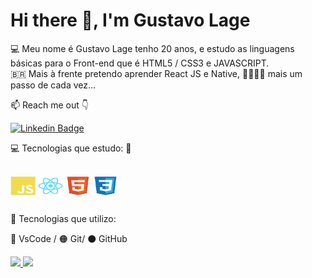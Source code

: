 # Hi there 👋, I'm Gustavo Lage

💻 Meu nome é Gustavo Lage tenho 20 anos,  e estudo as linguagens básicas para o Front-end que é HTML5 / CSS3 e JAVASCRIPT.  
🇧🇷 Mais à frente pretendo aprender React JS e Native, 🚀🚀🚀🚀 mais um passo de cada vez...


📫 Reach me out 👇

[![Linkedin Badge](https://img.shields.io/badge/-Gustavo%20Lage-0083ff?style=flat-square&logo=Linkedin&logoColor=white&link=https://www.linkedin.com/in/gustavo-lage-976b6220b/)](https://www.linkedin.com/in/gustavo-lage)

💻  Tecnologias que estudo: 🚀

<div style="display: inline_block"><br>
  <img align="center" alt="llofyy-Js" height="30" width="40" src="https://raw.githubusercontent.com/devicons/devicon/master/icons/javascript/javascript-plain.svg">
  <img align="center" alt="llofyy-React" height="30" width="40" src="https://raw.githubusercontent.com/devicons/devicon/master/icons/react/react-original.svg">
  <img align="center" alt="llofyy-HTML" height="30" width="40" src="https://raw.githubusercontent.com/devicons/devicon/master/icons/html5/html5-original.svg">
  <img align="center" alt="llofyy-CSS" height="30" width="40" src="https://raw.githubusercontent.com/devicons/devicon/master/icons/css3/css3-original.svg">
</div>

##

🚀 Tecnologias que utilizo:

🔵 VsCode / 🟠 Git/ ⚫ GitHub


<div>
  <a href="https://github.com/gustavodev200">
  <img height="180em" src="https://github-readme-stats.vercel.app/api?username=gustavodev200&show_icons=true&theme=dracula&include_all_commits=true&count_private=true"/>
  <img height="180em" src="https://github-readme-stats.vercel.app/api/top-langs/?username=gustavodev200&layout=compact&langs_count=7&theme=dracula"/>
</div>
